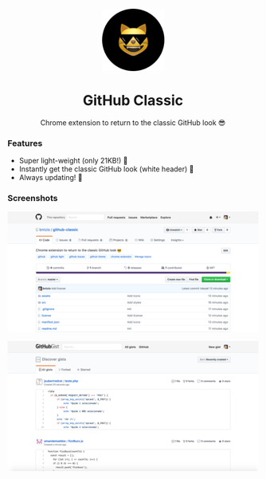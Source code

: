 <p align="center"><img width="125" src="https://github.com/bntzio/github-classic/blob/master/logo.png?raw=true"></p>

<h1 align="center">GitHub Classic</h1>

<p align="center">Chrome extension to return to the classic GitHub look 😎</p>

### Features

* Super light-weight (only 21KB!) 🙌
* Instantly get the classic GitHub look (white header) 🔳
* Always updating! 🎉

### Screenshots

![GitHub](screenshot.png)

![Gist](screenshot2.png)
